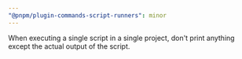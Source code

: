 ```yaml
---
"@pnpm/plugin-commands-script-runners": minor
---
```


When executing a single script in a single project, don't print anything except the actual output of the script.
